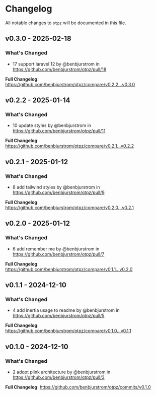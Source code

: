 # Changelog

All notable changes to `otpz` will be documented in this file.

## v0.3.0 - 2025-02-18

### What's Changed

* 17 support laravel 12 by @benbjurstrom in https://github.com/benbjurstrom/otpz/pull/18

**Full Changelog**: https://github.com/benbjurstrom/otpz/compare/v0.2.2...v0.3.0

## v0.2.2 - 2025-01-14

### What's Changed

* 10 update styles by @benbjurstrom in https://github.com/benbjurstrom/otpz/pull/11

**Full Changelog**: https://github.com/benbjurstrom/otpz/compare/v0.2.1...v0.2.2

## v0.2.1 - 2025-01-12

### What's Changed

* 8 add tailwind styles by @benbjurstrom in https://github.com/benbjurstrom/otpz/pull/9

**Full Changelog**: https://github.com/benbjurstrom/otpz/compare/v0.2.0...v0.2.1

## v0.2.0 - 2025-01-12

### What's Changed

* 6 add remember me by @benbjurstrom in https://github.com/benbjurstrom/otpz/pull/7

**Full Changelog**: https://github.com/benbjurstrom/otpz/compare/v0.1.1...v0.2.0

## v0.1.1 - 2024-12-10

### What's Changed

* 4 add inertia usage to readme by @benbjurstrom in https://github.com/benbjurstrom/otpz/pull/5

**Full Changelog**: https://github.com/benbjurstrom/otpz/compare/v0.1.0...v0.1.1

## v0.1.0 - 2024-12-10

### What's Changed

* 2 adopt plink architecture by @benbjurstrom in https://github.com/benbjurstrom/otpz/pull/3

**Full Changelog**: https://github.com/benbjurstrom/otpz/commits/v0.1.0
